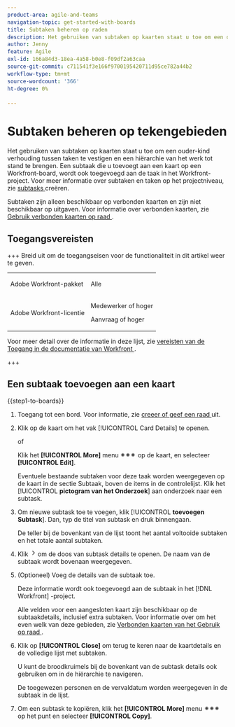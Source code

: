 ```yaml
---
product-area: agile-and-teams
navigation-topic: get-started-with-boards
title: Subtaken beheren op raden
description: Het gebruiken van subtaken op kaarten staat u toe om een ouder-kind verhouding tussen taken te vestigen en een hiërarchie van het werk tot stand te brengen.
author: Jenny
feature: Agile
exl-id: 166a84d3-18ea-4a58-b0e8-f09df2a63caa
source-git-commit: c711541f3e166f9700195420711d95ce782a44b2
workflow-type: tm+mt
source-wordcount: '366'
ht-degree: 0%

---
```


# Subtaken beheren op tekengebieden

Het gebruiken van subtaken op kaarten staat u toe om een ouder-kind verhouding tussen taken te vestigen en een hiërarchie van het werk tot stand te brengen. Een subtaak die u toevoegt aan een kaart op een Workfront-board, wordt ook toegevoegd aan de taak in het Workfront-project. Voor meer informatie over subtaken en taken op het projectniveau, zie [ subtasks ](/help/quicksilver/manage-work/tasks/create-tasks/create-subtasks.md) creëren.

Subtaken zijn alleen beschikbaar op verbonden kaarten en zijn niet beschikbaar op uitgaven. Voor informatie over verbonden kaarten, zie [ Gebruik verbonden kaarten op raad ](/help/quicksilver/agile/get-started-with-boards/connected-cards.md).

## Toegangsvereisten

+++ Breid uit om de toegangseisen voor de functionaliteit in dit artikel weer te geven.

<table style="table-layout:auto"> 
 <col> 
 <col> 
 <tbody> 
  <tr> 
   <td role="rowheader">Adobe Workfront-pakket</td> 
   <td> <p>Alle</p> </td> 
  </tr> 
  <tr> 
   <td role="rowheader">Adobe Workfront-licentie</td> 
   <td> 
   <p>Medewerker of hoger</p> 
   <p>Aanvraag of hoger</p>
   </td> 
  </tr>  
 </tbody> 
</table>

Voor meer detail over de informatie in deze lijst, zie [ vereisten van de Toegang in de documentatie van Workfront ](/help/quicksilver/administration-and-setup/add-users/access-levels-and-object-permissions/access-level-requirements-in-documentation.md).

+++

## Een subtaak toevoegen aan een kaart

{{step1-to-boards}}

1. Toegang tot een bord. Voor informatie, zie [ creeer of geef een raad ](../../agile/get-started-with-boards/create-edit-board.md) uit.
1. Klik op de kaart om het vak [!UICONTROL Card Details] te openen.

   of

   Klik het **[!UICONTROL More]** menu ![ Meer menu ](assets/more-icon-spectrum.png) op de kaart, en selecteer **[!UICONTROL Edit]**.

   Eventuele bestaande subtaken voor deze taak worden weergegeven op de kaart in de sectie Subtaak, boven de items in de controlelijst. Klik het [!UICONTROL **pictogram van het Onderzoek**] aan onderzoek naar een subtask.

1. Om nieuwe subtask toe te voegen, klik [!UICONTROL **toevoegen Subtask**]. Dan, typ de titel van subtask en druk binnengaan.

   De teller bij de bovenkant van de lijst toont het aantal voltooide subtaken en het totale aantal subtaken.

1. Klik ![ pictogram van Details ](assets/checklist-chevron.png) om de doos van subtask details te openen. De naam van de subtaak wordt bovenaan weergegeven.
1. (Optioneel) Voeg de details van de subtaak toe.

   Deze informatie wordt ook toegevoegd aan de subtaak in het [!DNL Workfront] -project.

   Alle velden voor een aangesloten kaart zijn beschikbaar op de subtaakdetails, inclusief extra subtaken. Voor informatie over om het even welk van deze gebieden, zie [ Verbonden kaarten van het Gebruik op raad ](/help/quicksilver/agile/get-started-with-boards/connected-cards.md).

1. Klik op **[!UICONTROL Close]** om terug te keren naar de kaartdetails en de volledige lijst met subtaken.

   U kunt de broodkruimels bij de bovenkant van de subtask details ook gebruiken om in de hiërarchie te navigeren.

   De toegewezen personen en de vervaldatum worden weergegeven in de subtaak in de lijst.

1. Om een subtask te kopiëren, klik het **[!UICONTROL More]** menu ![ Meer menu ](assets/more-icon-spectrum.png) op het punt en selecteer **[!UICONTROL Copy]**.
